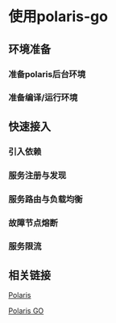 # 使用polaris-go

## 环境准备

### 准备polaris后台环境


### 准备编译/运行环境


## 快速接入


### 引入依赖


### 服务注册与发现


### 服务路由与负载均衡


### 故障节点熔断


### 服务限流


## 相关链接

[Polaris](https://github.com/polarismesh)


[Polaris GO](https://github.com/polarismesh/polaris-go)

